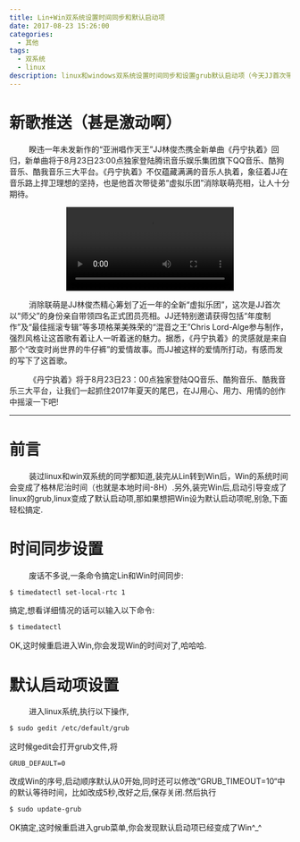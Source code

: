 ```yaml
---
title: Lin+Win双系统设置时间同步和默认启动项
date: 2017-08-23 15:26:00
categories:
  - 其他
tags:
  - 双系统
  - linux
description: linux和windows双系统设置时间同步和设置grub默认启动项（今天JJ首次带徒弟“虚拟乐团”消除联萌出新单《丹宁执着》，甚是激动啊，文中有推送,吼吼）
---
```



# 新歌推送（甚是激动啊）
&emsp;&emsp;&ensp;睽违一年未发新作的“亚洲唱作天王”JJ林俊杰携全新单曲《丹宁执着》回归，新单曲将于8月23日23:00点独家登陆腾讯音乐娱乐集团旗下QQ音乐、酷狗音乐、酷我音乐三大平台。《丹宁执着》不仅蕴藏满满的音乐人执着，象征着JJ在音乐路上捍卫理想的坚持，也是他首次带徒弟“虚拟乐团”消除联萌亮相，让人十分期待。

<center>
<video src='https://f.us.sinaimg.cn/00060wz2lx07dC7i5Ipy010f01001gma0k01.mp4?label=mp4_ld&template=template_7&Expires=1503470021&ssig=AQjuL7I96d&KID=unistore,video
' controls='controls' > 
您的浏览器不支持 video 标签。 
</video>
</center>

&emsp;&emsp;&ensp;消除联萌是JJ林俊杰精心筹划了近一年的全新“虚拟乐团”，这次是JJ首次以“师父”的身份亲自带领四名正式团员亮相。JJ还特别邀请获得包括“年度制作”及“最佳摇滚专辑”等多项格莱美殊荣的“混音之王”Chris Lord-Alge参与制作，强烈风格让这首歌有着让人一听着迷的魅力。据悉，《丹宁执着》的灵感就是来自那个“改变时尚世界的牛仔裤”的爱情故事。而JJ被这样的爱情所打动，有感而发的写下了这首歌。

&emsp;&emsp;&ensp;《丹宁执着》将于8月23日23：00点独家登陆QQ音乐、酷狗音乐、酷我音乐三大平台，让我们一起抓住2017年夏天的尾巴，在JJ用心、用力、用情的创作中摇滚一下吧!

---

# 前言
&emsp;&emsp;&ensp;装过linux和win双系统的同学都知道,装完从Lin转到Win后，Win的系统时间会变成了格林尼治时间（也就是本地时间-8H）.另外,装完Win后,启动引导变成了linux的grub,linux变成了默认启动项,那如果想把Win设为默认启动项呢,别急,下面轻松搞定.


# 时间同步设置
&emsp;&emsp;&ensp;废话不多说,一条命令搞定Lin和Win时间同步:
``` bash
$ timedatectl set-local-rtc 1
```
搞定,想看详细情况的话可以输入以下命令:
``` bash
$ timedatectl 
```
OK,这时候重启进入Win,你会发现Win的时间对了,哈哈哈.


# 默认启动项设置
&emsp;&emsp;&ensp;进入linux系统,执行以下操作,
``` bash
$ sudo gedit /etc/default/grub
```
这时候gedit会打开grub文件,将
```
GRUB_DEFAULT=0
```
改成Win的序号,启动顺序默认从0开始,同时还可以修改”GRUB_TIMEOUT=10“中的默认等待时间，比如改成5秒,改好之后,保存关闭.然后执行
``` bash
$ sudo update-grub
```
OK搞定,这时候重启进入grub菜单,你会发现默认启动项已经变成了Win^_^








